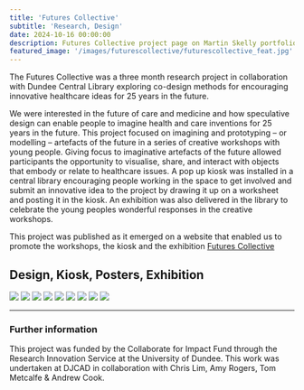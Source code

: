 ```yaml
---
title: 'Futures Collective'
subtitle: 'Research, Design'
date: 2024-10-16 00:00:00
description: Futures Collective project page on Martin Skelly portfolio website.
featured_image: '/images/futurescollective/futurescollective_feat.jpg'
---
```


The Futures Collective was a three month research project in collaboration with Dundee Central Library exploring co-design methods for encouraging innovative healthcare ideas for 25 years in the future.

We were interested in the future of care and medicine and how speculative design can enable people to imagine health and care inventions for 25 years in the future. This project focused on imagining and prototyping – or modelling – artefacts of the future in a series of creative workshops with young people. Giving focus to imaginative artefacts of the future allowed participants the opportunity to visualise, share, and interact with objects that embody or relate to healthcare issues. A pop up kiosk was installed in a central library encouraging people working in the space to get involved and submit an innovative idea to the project by drawing it up on a worksheet and posting it in the kiosk. An exhibition was also delivered in the library to celebrate the young peoples wonderful responses in the creative workshops. 

This project was published as it emerged on a website that enabled us to promote the workshops, the kiosk and the exhibition [Futures Collective](https://sites.dundee.ac.uk/futurescollective/)


## Design, Kiosk, Posters, Exhibition

<div class="gallery" data-columns="3">
	<img src="/images/futurescollective/futurescollective_kiosk1.jpg">
	<img src="/images/futurescollective/futurescollective_kiosk2.jpg">
	<img src="/images/futurescollective/futurescollective_ex4.jpg">
	<img src="/images/futurescollective/futurescollective_poster1.jpg">
	<img src="/images/futurescollective/futurescollective_poster2.jpg">
	<img src="/images/futurescollective/futurescollective_poster3.jpg">
	<img src="/images/futurescollective/futurescollective_ex1.jpg">
	<img src="/images/futurescollective/futurescollective_ex2.jpg">
	<img src="/images/futurescollective/futurescollective_ex3.jpg">
	
</div>

---
### Further information

This project was funded by the Collaborate for Impact Fund through the Research Innovation Service at the University of Dundee. This work was undertaken at DJCAD in collaboration with Chris Lim, Amy Rogers, Tom Metcalfe & Andrew Cook. 
